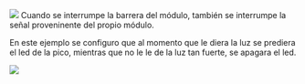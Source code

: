 ![](https://sensorkit.joy-it.net/files/files/sensors/KY-010/KY-010.png)
Cuando se interrumpe la barrera del módulo, también se interrumpe la señal proveninente del propio módulo.

En este ejemplo se configuro que al momento que le diera la luz se prediera el led de la pico, mientras que no le le de la luz tan fuerte, se apagara el led.

![](light_off-on.gif)
